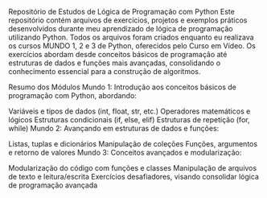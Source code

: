 Repositório de Estudos de Lógica de Programação com Python
Este repositório contém arquivos de exercícios, projetos e exemplos práticos desenvolvidos durante meu aprendizado de lógica de programação utilizando Python. Todos os arquivos foram criados enquanto eu realizava os cursos MUNDO 1, 2 e 3 de Python, oferecidos pelo Curso em Vídeo. Os exercícios abordam desde conceitos básicos de programação até estruturas de dados e funções mais avançadas, consolidando o conhecimento essencial para a construção de algoritmos.

Resumo dos Módulos
Mundo 1: Introdução aos conceitos básicos de programação com Python, abordando:

Variáveis e tipos de dados (int, float, str, etc.)
Operadores matemáticos e lógicos
Estruturas condicionais (if, else, elif)
Estruturas de repetição (for, while)
Mundo 2: Avançando em estruturas de dados e funções:

Listas, tuplas e dicionários
Manipulação de coleções
Funções, argumentos e retorno de valores
Mundo 3: Conceitos avançados e modularização:

Modularização do código com funções e classes
Manipulação de arquivos de texto e leitura/escrita
Exercícios desafiadores, visando consolidar lógica de programação avançada

